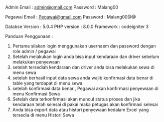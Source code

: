 Admin 
Email : admin@gmail.com
Password : Malang00

Pegawai 
Email : Pegawai@gmail.com
Password : Malang00@@

Databse Version : 5.0.4
PHP version : 8.0.0
Framework : codeigniter 3

Panduan Penggunaan : 

1. Pertama silakan login menggunakan usernaem dan password dengan role admin / pegawai
2. Setelah melakukan login anda bisa input kendaraan dan driver sebelum melakukan penyewaan
3. setelah tersediah kendaraan dan driver anda bisa melakukan sewa di menu sewa
4. setelah berhasil input data sewa anda wajib konfirmasi data benar di table yang terdapat di menu sewa
5. setelah konfirmasi data benar , Pegawai akan konfirmasi penyewaan di menu Konfirmasi Sewa
6. Setelah data terkonfirmasi akan muncul status proses dan jika kendaraan telah selesai di pakai maka petugas akan konfirmasi selesai
7. Anda bisa export data atau histori penyewaan kedalam Excel yang tersedia di menu Histori Sewa